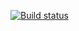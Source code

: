 [![Build status](https://ci.appveyor.com/api/projects/status/ysx485agmme88ybt?svg=true)](https://ci.appveyor.com/project/reficul0/build)
